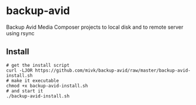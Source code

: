 # backup-avid
Backup Avid Media Composer projects to local disk and to remote server using rsync

## Install
```
# get the install script
curl -LJOR https://github.com/mivk/backup-avid/raw/master/backup-avid-install.sh
# make it executable
chmod +x backup-avid-install.sh
# and start it
./backup-avid-install.sh
```

